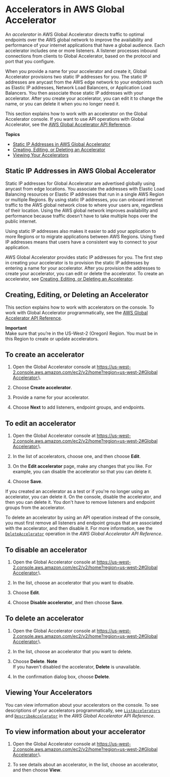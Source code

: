 # Accelerators in AWS Global Accelerator<a name="about-accelerators"></a>

An *accelerator* in AWS Global Accelerator directs traffic to optimal endpoints over the AWS global network to improve the availability and performance of your internet applications that have a global audience\. Each accelerator includes one or more listeners\. A listener processes inbound connections from clients to Global Accelerator, based on the protocol and port that you configure\. 

When you provide a name for your accelerator and create it, Global Accelerator provisions two static IP addresses for you\. The static IP addresses are anycast from the AWS edge network to your endpoints such as Elastic IP addresses, Network Load Balancers, or Application Load Balancers\. You then associate those static IP addresses with your accelerator\. After you create your accelerator, you can edit it to change the name, or you can delete it when you no longer need it\.

This section explains how to work with an accelerator on the Global Accelerator console\. If you want to use API operations with Global Accelerator, see the [ AWS Global Accelerator API Reference](https://docs.aws.amazon.com/global-accelerator/latest/api/Welcome.html)\.

**Topics**
+ [Static IP Addresses in AWS Global Accelerator](#about-static-ip-addresses)
+ [Creating, Editing, or Deleting an Accelerator](#about-accelerators.creating-editing)
+ [Viewing Your Accelerators](#about-accelerators.viewing)

## Static IP Addresses in AWS Global Accelerator<a name="about-static-ip-addresses"></a>

Static IP addresses for Global Accelerator are advertised globally using anycast from edge locations\. You associate the addresses with Elastic Load Balancing resources or Elastic IP addresses that run in a single AWS Region or multiple Regions\. By using static IP addresses, you can onboard internet traffic to the AWS global network close to where your users are, regardless of their location\. Using the AWS global network improves availability and performance because traffic doesn't have to take multiple hops over the public internet\.

Using static IP addresses also makes it easier to add your application to more Regions or to migrate applications between AWS Regions\. Using fixed IP addresses means that users have a consistent way to connect to your application\.

AWS Global Accelerator provides static IP addresses for you\. The first step in creating your accelerator is to provision the static IP addresses by entering a name for your accelerator\.  After you provision the addresses to create your accelerator, you can edit or delete the accelerator\. To create an accelerator, see [ Creating, Editing, or Deleting an Accelerator](#about-accelerators.creating-editing)\.

## Creating, Editing, or Deleting an Accelerator<a name="about-accelerators.creating-editing"></a>

This section explains how to work with accelerators on the console\. To work with Global Accelerator programmatically, see the [AWS Global Accelerator API Reference](https://docs.aws.amazon.com/global-accelerator/latest/api/Welcome.html)\.

**Important**  
Make sure that you’re in the US\-West\-2 \(Oregon\) Region\. You must be in this Region to create or update accelerators\.

## To create an accelerator

1. Open the Global Accelerator console at [ https://us\-west\-2\.console\.aws\.amazon\.com/ec2/v2/home?region=us\-west\-2\#Global Accelerator:](https://us-west-2.console.aws.amazon.com/ec2/v2/home?region=us-west-2#GlobalAccelerator:)\. 

1. Choose **Create accelerator**\.

1. Provide a name for your accelerator\.

1. Choose **Next** to add listeners, endpoint groups, and endpoints\.

## To edit an accelerator

1. Open the Global Accelerator console at [ https://us\-west\-2\.console\.aws\.amazon\.com/ec2/v2/home?region=us\-west\-2\#Global Accelerator:](https://us-west-2.console.aws.amazon.com/ec2/v2/home?region=us-west-2#GlobalAccelerator:)\. 

1. In the list of accelerators, choose one, and then choose **Edit**\.

1. On the **Edit accelerator** page, make any changes that you like\. For example, you can disable the accelerator so that you can delete it\.

1. Choose **Save**\.

If you created an accelerator as a test or if you're no longer using an accelerator, you can delete it\. On the console, disable the accelerator, and then you can delete it\. You don't have to remove listeners and endpoint groups from the accelerator\.

To delete an accelerator by using an API operation instead of the console, you must first remove all listeners and endpoint groups that are associated with the accelerator, and then disable it\. For more information, see the [ `DeleteAccelerator`](https://docs.aws.amazon.com/global-accelerator/latest/api/API_DeleteAccelerator.html) operation in the *AWS Global Accelerator API Reference*\.

## To disable an accelerator

1. Open the Global Accelerator console at [ https://us\-west\-2\.console\.aws\.amazon\.com/ec2/v2/home?region=us\-west\-2\#Global Accelerator:](https://us-west-2.console.aws.amazon.com/ec2/v2/home?region=us-west-2#GlobalAccelerator:)\. 

1. In the list, choose an accelerator that you want to disable\.

1. Choose **Edit**\.

1. Choose **Disable accelerator**, and then choose **Save**\.

## To delete an accelerator

1. Open the Global Accelerator console at [ https://us\-west\-2\.console\.aws\.amazon\.com/ec2/v2/home?region=us\-west\-2\#Global Accelerator:](https://us-west-2.console.aws.amazon.com/ec2/v2/home?region=us-west-2#GlobalAccelerator:)\. 

1. In the list, choose an accelerator that you want to delete\.

1. Choose **Delete**\.
**Note**  
If you haven't disabled the accelerator, **Delete** is unavailable\.

1. In the confirmation dialog box, choose **Delete**\.

## Viewing Your Accelerators<a name="about-accelerators.viewing"></a>

You can view information about your accelerators on the console\. To see descriptions of your accelerators programmatically, see [ `ListAccelerators`](https://docs.aws.amazon.com/global-accelerator/latest/api/API_ListAccelerators.html) and [ `DescribeAccelerator`](https://docs.aws.amazon.com/global-accelerator/latest/api/API_DescribeAccelerator.html) in the *AWS Global Accelerator API Reference*\.

## To view information about your accelerator

1. Open the Global Accelerator console at [ https://us\-west\-2\.console\.aws\.amazon\.com/ec2/v2/home?region=us\-west\-2\#Global Accelerator:](https://us-west-2.console.aws.amazon.com/ec2/v2/home?region=us-west-2#GlobalAccelerator:)\. 

1. To see details about an accelerator, in the list, choose an accelerator, and then choose **View**\.